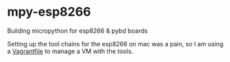 # mpy-esp8266

Building micropython for esp8266 &amp; pybd boards

Setting up the tool chains for the esp8266 on mac was a pain, so I am using a [Vagrantfile](Vagrantfile) to manage a VM with the tools.
